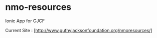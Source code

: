 # nmo-resources
Ionic App for GJCF

Current Site : [http://www.guthyjacksonfoundation.org/nmoresources/]
